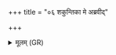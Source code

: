 +++
title = "०६ शकुन्तिका मे अब्रवीद्"

+++
<details><summary>मूलम् (GR)</summary>

शकुन्तिका मे अब्रवीद्  
विषपुष्पं धयन्तिका ।  
(…) ॥ +++(see 1cdef)+++
</details>